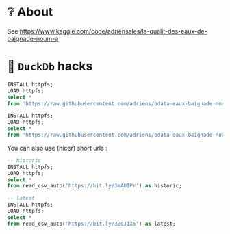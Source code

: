 # ❔ About

See https://www.kaggle.com/code/adriensales/la-qualit-des-eaux-de-baignade-noum-a


# 🦆 `DuckDb` hacks

```sql
INSTALL httpfs;
LOAD httpfs;
select * 
from 'https://raw.githubusercontent.com/adriens/odata-eaux-baignade-noumea/main/data/latest.csv';
```

```sql
INSTALL httpfs;
LOAD httpfs;
select *
from 'https://raw.githubusercontent.com/adriens/odata-eaux-baignade-noumea/main/data/historic.csv';
```

You can also use (nicer) short urls : 

```sql
-- historic
INSTALL httpfs;
LOAD httpfs;
select *
from read_csv_auto('https://bit.ly/3mAUIPr') as historic;
```

```sql
-- latest
INSTALL httpfs;
LOAD httpfs;
select *
from read_csv_auto('https://bit.ly/3ZCJ1X5') as latest;
```
